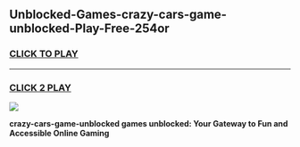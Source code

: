 
## Unblocked-Games-crazy-cars-game-unblocked-Play-Free-254or
<h3>
<a href="https://premium76.site?title=crazy-cars-game-unblocked&ref=09A">CLICK TO PLAY</a></h3>
<hr>

<h3>
<a href="https://premium76.site?title=crazy-cars-game-unblocked&ref=09A">CLICK 2 PLAY</a>
  
</h3>

<a href="https://premium76.site?title=crazy-cars-game-unblocked&ref=09A"><img src="https://clearcache.store/games.png"></a>


**crazy-cars-game-unblocked games unblocked: Your Gateway to Fun and Accessible Online Gaming**
